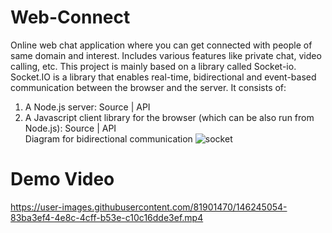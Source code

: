 # Web-Connect
Online web chat application where you can get connected with people of same domain and interest. Includes various features like private chat, video calling, etc.
This project is mainly based on a library called Socket-io. 
Socket.IO is a library that enables real-time, bidirectional and event-based communication between the browser and the server. It consists of:
1. A Node.js server: Source | API
2. A Javascript client library for the browser (which can be also run from Node.js): Source | API <br>
Diagram for bidirectional communication
![socket](https://user-images.githubusercontent.com/81901470/146245936-ae438f03-c22c-41f3-8675-f5f43468ee08.PNG)


# Demo Video


https://user-images.githubusercontent.com/81901470/146245054-83ba3ef4-4e8c-4cff-b53e-c10c16dde3ef.mp4



